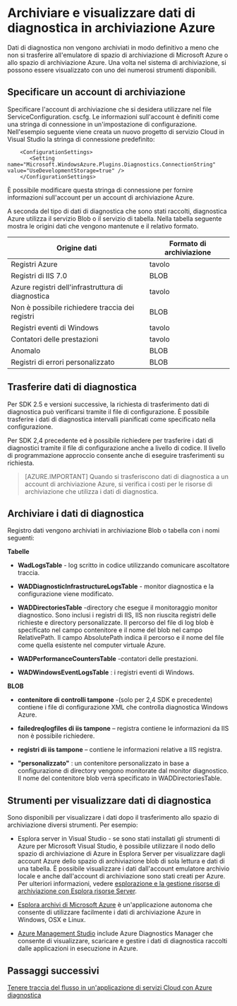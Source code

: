 <properties
    pageTitle="Archiviare e visualizzare dati di diagnostica in archiviazione Azure | Microsoft Azure"
    description="Recuperare dati di diagnostica Windows Azure in archiviazione Azure e visualizzarlo"
    services="cloud-services"
    documentationCenter=".net"
    authors="rboucher"
    manager="jwhit"
    editor="tysonn" />
<tags
    ms.service="cloud-services"
    ms.devlang="na"
    ms.topic="article"
    ms.tgt_pltfrm="na"
    ms.workload="na"
    ms.date="08/01/2016"
    ms.author="robb" />

# <a name="store-and-view-diagnostic-data-in-azure-storage"></a>Archiviare e visualizzare dati di diagnostica in archiviazione Azure

Dati di diagnostica non vengono archiviati in modo definitivo a meno che non si trasferire all'emulatore di spazio di archiviazione di Microsoft Azure o allo spazio di archiviazione Azure. Una volta nel sistema di archiviazione, si possono essere visualizzato con uno dei numerosi strumenti disponibili.

## <a name="specify-a-storage-account"></a>Specificare un account di archiviazione

Specificare l'account di archiviazione che si desidera utilizzare nel file ServiceConfiguration. cscfg. Le informazioni sull'account è definiti come una stringa di connessione in un'impostazione di configurazione. Nell'esempio seguente viene creata un nuovo progetto di servizio Cloud in Visual Studio la stringa di connessione predefinito:


```
    <ConfigurationSettings>
       <Setting name="Microsoft.WindowsAzure.Plugins.Diagnostics.ConnectionString" value="UseDevelopmentStorage=true" />
    </ConfigurationSettings>
```

È possibile modificare questa stringa di connessione per fornire informazioni sull'account per un account di archiviazione Azure.

A seconda del tipo di dati di diagnostica che sono stati raccolti, diagnostica Azure utilizza il servizio Blob o il servizio di tabella. Nella tabella seguente mostra le origini dati che vengono mantenute e il relativo formato.

|Origine dati|Formato di archiviazione|
|---|---|
|Registri Azure|tavolo|
|Registri di IIS 7.0|BLOB|
|Azure registri dell'infrastruttura di diagnostica|tavolo|
|Non è possibile richiedere traccia dei registri|BLOB|
|Registri eventi di Windows|tavolo|
|Contatori delle prestazioni|tavolo|
|Anomalo|BLOB|
|Registri di errori personalizzato|BLOB|

## <a name="transfer-diagnostic-data"></a>Trasferire dati di diagnostica

Per SDK 2.5 e versioni successive, la richiesta di trasferimento dati di diagnostica può verificarsi tramite il file di configurazione. È possibile trasferire i dati di diagnostica intervalli pianificati come specificato nella configurazione.

Per SDK 2,4 precedente ed è possibile richiedere per trasferire i dati di diagnostici tramite il file di configurazione anche a livello di codice. Il livello di programmazione approccio consente anche di eseguire trasferimenti su richiesta.


>[AZURE.IMPORTANT] Quando si trasferiscono dati di diagnostica a un account di archiviazione Azure, si verifica i costi per le risorse di archiviazione che utilizza i dati di diagnostica.

## <a name="store-diagnostic-data"></a>Archiviare i dati di diagnostica

Registro dati vengono archiviati in archiviazione Blob o tabella con i nomi seguenti:

**Tabelle**

- **WadLogsTable** - log scritto in codice utilizzando comunicare ascoltatore traccia.

- **WADDiagnosticInfrastructureLogsTable** - monitor diagnostica e la configurazione viene modificato.

- **WADDirectoriesTable** -directory che esegue il monitoraggio monitor diagnostico.  Sono inclusi i registri di IIS, IIS non riuscita registri delle richieste e directory personalizzate.  Il percorso del file di log blob è specificato nel campo contenitore e il nome del blob nel campo RelativePath.  Il campo AbsolutePath indica il percorso e il nome del file come quella esistente nel computer virtuale Azure.

- **WADPerformanceCountersTable** -contatori delle prestazioni.

- **WADWindowsEventLogsTable** : i registri eventi di Windows.

**BLOB**

- **contenitore di controlli tampone** -(solo per 2,4 SDK e precedente) contiene i file di configurazione XML che controlla diagnostica Windows Azure.

- **failedreqlogfiles di iis tampone** – registra contiene le informazioni da IIS non è possibile richiedere.

- **registri di iis tampone** – contiene le informazioni relative a IIS registra.

- **"personalizzato"** : un contenitore personalizzato in base a configurazione di directory vengono monitorate dal monitor diagnostico.  Il nome del contenitore blob verrà specificato in WADDirectoriesTable.

## <a name="tools-to-view-diagnostic-data"></a>Strumenti per visualizzare dati di diagnostica
Sono disponibili per visualizzare i dati dopo il trasferimento allo spazio di archiviazione diversi strumenti. Per esempio:

- Esplora server in Visual Studio - se sono stati installati gli strumenti di Azure per Microsoft Visual Studio, è possibile utilizzare il nodo dello spazio di archiviazione di Azure in Esplora Server per visualizzare dagli account Azure dello spazio di archiviazione blob di sola lettura e dati di una tabella. È possibile visualizzare i dati dall'account emulatore archivio locale e anche dall'account di archiviazione sono stati creati per Azure. Per ulteriori informazioni, vedere [esplorazione e la gestione risorse di archiviazione con Esplora risorse Server](../vs-azure-tools-storage-resources-server-explorer-browse-manage.md).

- [Esplora archivi di Microsoft Azure](../vs-azure-tools-storage-manage-with-storage-explorer.md) è un'applicazione autonoma che consente di utilizzare facilmente i dati di archiviazione Azure in Windows, OSX e Linux.

- [Azure Management Studio](http://www.cerebrata.com/products/azure-management-studio/introduction) include Azure Diagnostics Manager che consente di visualizzare, scaricare e gestire i dati di diagnostica raccolti dalle applicazioni in esecuzione in Azure.


## <a name="next-steps"></a>Passaggi successivi

[Tenere traccia del flusso in un'applicazione di servizi Cloud con Azure diagnostica](cloud-services-dotnet-diagnostics-trace-flow.md)

